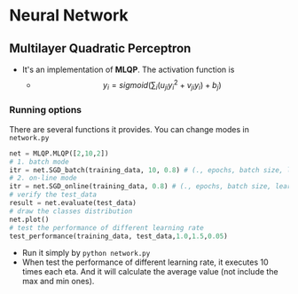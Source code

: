 # Neural Network
## Multilayer Quadratic Perceptron

+ It's an implementation of **MLQP**. The activation function is
  + $$y_i = sigmoid(\sum_i (u_{ji}y_i^2+v_{ji}y_i) +b_j)$$


### Running options

There are several functions it provides. You can change modes in `network.py`

```python
net = MLQP.MLQP([2,10,2])
# 1. batch mode
itr = net.SGD_batch(training_data, 10, 0.8) # (., epochs, batch size, learning rate)
# 2. on-line mode
itr = net.SGD_online(training_data, 0.8) # (., epochs, batch size, learning rate)
# verify the test_data 
result = net.evaluate(test_data)
# draw the classes distribution
net.plot()
# test the performance of different learning rate
test_performance(training_data, test_data,1.0,1.5,0.05)
```

+ Run it simply by `python network.py`
+ When test the performance of different learning rate, it executes 10 times each eta. And it will calculate the average value (not include the max and min ones).


